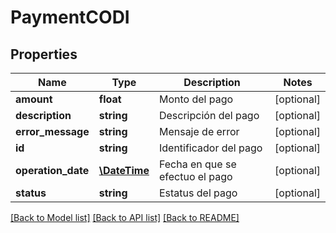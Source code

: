 # PaymentCODI

## Properties
Name | Type | Description | Notes
------------ | ------------- | ------------- | -------------
**amount** | **float** | Monto del pago | [optional] 
**description** | **string** | Descripción del pago | [optional] 
**error_message** | **string** | Mensaje de error | [optional] 
**id** | **string** | Identificador del pago | [optional] 
**operation_date** | [**\DateTime**](\DateTime.md) | Fecha en que se efectuo el pago | [optional] 
**status** | **string** | Estatus del pago | [optional] 

[[Back to Model list]](../../README.md#documentation-for-models) [[Back to API list]](../../README.md#documentation-for-api-endpoints) [[Back to README]](../../README.md)

